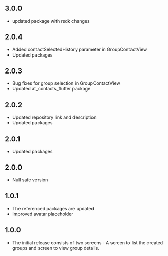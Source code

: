 ## 3.0.0
- updated package with rsdk changes

## 2.0.4
- Added contactSelectedHistory parameter in GroupContactView
- Updated packages

## 2.0.3
- Bug fixes for group selection in GroupContactView
- Updated at_contacts_flutter package

## 2.0.2
- Updated repository link and description
- Updated packages

## 2.0.1
- Updated packages

## 2.0.0
- Null safe version

## 1.0.1
- The referenced packages are updated
- Improved avatar placeholder

## 1.0.0
- The initial release consists of two screens - A screen to list the created groups and screen to view group details.
